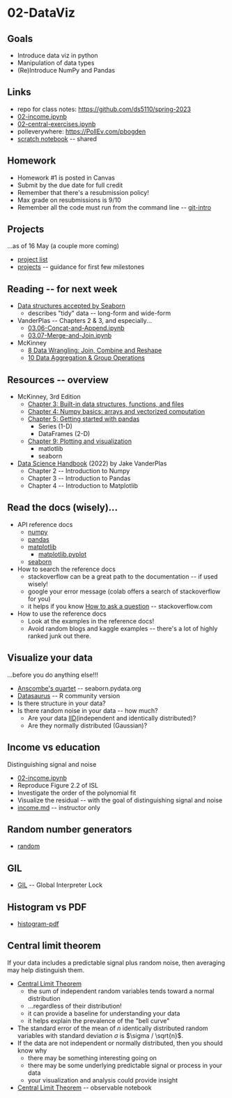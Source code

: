 
# 02-DataViz

## Goals

* Introduce data viz in python
* Manipulation of data types
* (Re)Introduce NumPy and Pandas

## Links

* repo for class notes: https://github.com/ds5110/spring-2023
* [02-income.ipynb](https://colab.research.google.com/drive/17UVJ9aMVFQzt3vNDcnFxRlwEQ_GszzIP)
* [02-central-exercises.ipynb](https://colab.research.google.com/drive/1KrQr0qPTE-nAREGzBZeQgXvfu6AKbpMn)
* polleverywhere: https://PollEv.com/pbogden
* [scratch notebook](https://colab.research.google.com/drive/1H4sj-XdST_PqBXQTrkutsamSFrOs2wNG) -- shared

## Homework

* Homework #1 is posted in Canvas
* Submit by the due date for full credit
* Remember that there's a resubmission policy!
* Max grade on resubmissions is 9/10
* Remember all the code must run from the command line -- [git-intro](http://github.com/ds5110/git-intro)

## Projects

...as of 16 May (a couple more coming)

* [project list](project-list-16May23.md)
* [projects](projects-16May23.md) -- guidance for first few milestones

## Reading -- for next week

* [Data structures accepted by Seaborn](https://seaborn.pydata.org/tutorial/data_structure.html)
  * describes "tidy" data -- long-form and wide-form
* VanderPlas -- Chapters 2 & 3, and especially...
  * [03.06-Concat-and-Append.ipynb](https://github.com/jakevdp/PythonDataScienceHandbook/blob/master/notebooks/03.06-Concat-And-Append.ipynb)
  * [03.07-Merge-and-Join.ipynb](https://github.com/jakevdp/PythonDataScienceHandbook/blob/master/notebooks/03.07-Merge-and-Join.ipynb)
* McKinney
  * [8 Data Wrangling: Join, Combine and Reshape](https://wesmckinney.com/book/data-wrangling.html)
  * [10 Data Aggregation & Group Operations](https://wesmckinney.com/book/data-aggregation.html)

## Resources -- overview

* McKinney, 3rd Edition
  * [Chapter 3: Built-in data structures, functions, and files](https://wesmckinney.com/book/python-builtin.html)
  * [Chapter 4: Numpy basics: arrays and vectorized computation](https://wesmckinney.com/book/numpy-basics.html)
  * [Chapter 5: Getting started with pandas](https://wesmckinney.com/book/pandas-basics.html)
    * Series (1-D)
    * DataFrames (2-D)
  * [Chapter 9: Plotting and visualization](https://wesmckinney.com/book/plotting-and-visualization.html)
    * matlotlib
    * seaborn
* [Data Science Handbook](https://github.com/jakevdp/PythonDataScienceHandbook) (2022) by Jake VanderPlas
  * Chapter 2 -- Introduction to Numpy
  * Chapter 3 -- Introduction to Pandas
  * Chapter 4 -- Introduction to Matplotlib

## Read the docs (wisely)...

* API reference docs
  * [numpy](https://numpy.org/doc/stable/reference/index.html)
  * [pandas](https://pandas.pydata.org/docs/reference/index.html#api)
  * [matplotlib](https://matplotlib.org/stable/api/pyplot_summary.html)
    * [matplotlib.pyplot](https://matplotlib.org/stable/api/pyplot_summary.html)
  * [seaborn](https://seaborn.pydata.org/api.html)
* How to search the reference docs
  * stackoverflow can be a great path to the documentation -- if used wisely!
  * google your error message (colab offers a search of stackoverflow for you)
  * it helps if you know [How to ask a question](https://stackoverflow.com/help/how-to-ask) -- stackoverflow.com
* How to use the reference docs
  * Look at the examples in the reference docs!
  * Avoid random blogs and kaggle examples -- there's a lot of highly ranked junk out there.

## Visualize your data

...before you do anything else!!!

* [Anscombe's quartet](https://seaborn.pydata.org/examples/anscombes_quartet.html) -- seaborn.pydata.org
* [Datasaurus](https://cran.r-project.org/web/packages/datasauRus/vignettes/Datasaurus.html) -- R community version
* Is there structure in your data?
* Is there random noise in your data -- how much?
  * Are your data [IID](https://en.wikipedia.org/wiki/Independent_and_identically_distributed_random_variables)(independent and identically distributed)?
  * Are they normally distributed (Gaussian)?

## Income vs education

Distinguishing signal and noise

* [02-income.ipynb](https://colab.research.google.com/drive/17UVJ9aMVFQzt3vNDcnFxRlwEQ_GszzIP#scrollTo=uUVnW1JZGudi)
* Reproduce Figure 2.2 of ISL
* Investigate the order of the polynomial fit
* Visualize the residual -- with the goal of distinguishing signal and noise
* [income.md](income.md) -- instructor only

## Random number generators

* [random](random.md)

## GIL

* [GIL](gil.md) -- Global Interpreter Lock

## Histogram vs PDF

* [histogram-pdf](histogram-pdf.md)

## Central limit theorem

If your data includes a predictable signal plus random noise, then averaging may help distinguish them.

* [Central Limit Theorem](https://en.wikipedia.org/wiki/Central_limit_theorem) 
  * the sum of independent random variables tends toward a normal distribution
  * ...regardless of their distribution!
  * it can provide a baseline for understanding your data
  * it helps explain the prevalence of the "bell curve"
* The standard error of the mean of $n$ identically distributed random variables with standard deviation $\sigma$ is $\sigma / \sqrt{n}$.
* If the data are not independent or normally distributed, then you should know why
  * there may be something interesting going on
  * there may be some underlying predictable signal or process in your data
  * your visualization and analysis could provide insight
* [Central Limit Theorem](https://observablehq.com/d/fdba46dcce67b508) -- observable notebook
